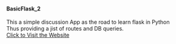 #### BasicFlask_2
This a simple discussion App
as the road to learn flask in Python<br>
Thus providing a jist of routes and DB queries.<br>
[Click to Visit the Website](https://pure-harbor-98456.herokuapp.com/)
